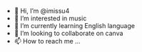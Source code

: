 - 👋 Hi, I’m @imissu4
- 👀 I’m interested in music
- 🌱 I’m currently learning English language
- 💞️ I’m looking to collaborate on canva
- 📫 How to reach me ...

<!---
imissu4/imissu4 is a ✨ special ✨ repository because its `README.md` (this file) appears on your GitHub profile.
You can click the Preview link to take a look at your changes.
--->
